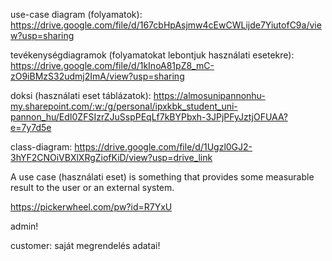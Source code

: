 use-case diagram (folyamatok):
https://drive.google.com/file/d/167cbHpAsjmw4cEwCWLijde7YiutofC9a/view?usp=sharing 

tevékenységdiagramok (folyamatokat lebontjuk használati esetekre):
https://drive.google.com/file/d/1kInoA81pZ8_mC-zO9iBMzS32udmj2ImA/view?usp=sharing

doksi (használati eset táblázatok):
https://almosunipannonhu-my.sharepoint.com/:w:/g/personal/ipxkbk_student_uni-pannon_hu/EdI0ZFSIzrZJuSspPEqLf7kBYPbxh-3JPjPFyJztjOFUAA?e=7y7d5e 

class-diagram:
https://drive.google.com/file/d/1Ugzl0GJ2-3hYF2CNOiVBXlXRgZiofKiD/view?usp=drive_link 

A use case (használati eset) is something that provides some measurable result to the user or an external system.

https://pickerwheel.com/pw?id=R7YxU 

admin!

customer:
saját megrendelés adatai!
